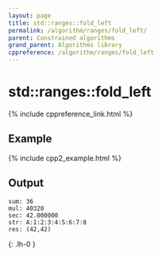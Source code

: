 ```yaml
---
layout: page
title: std::ranges::fold_left
permalink: /algorithm/ranges/fold_left/
parent: Constrained algorithms
grand_parent: Algorithms library
cppreference: /algorithm/ranges/fold_left
---
```

# std::ranges::fold_left

{% include cppreference_link.html %}

## Example

{% include cpp2_example.html %}

## Output

```
sum: 36
mul: 40320
sec: 42.000000
str: A:1:2:3:4:5:6:7:8
res: (42,42)
```
{: .lh-0 }